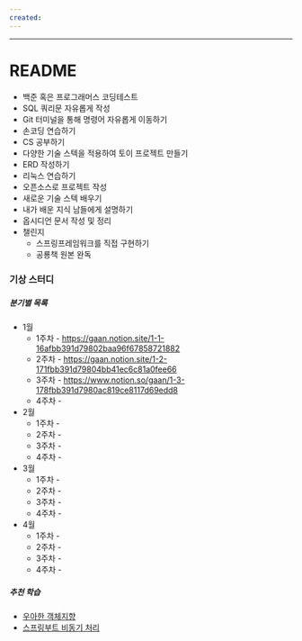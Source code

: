 ```yaml
---
created:
---
```

---
# **README**
- 백준 혹은 프로그래머스 코딩테스트
- SQL 쿼리문 자유롭게 작성
- Git 터미널을 통해 명령어 자유롭게 이동하기
- 손코딩 연습하기
- CS  공부하기
- 다양한 기술 스텍을 적용하여 토이 프로젝트 만들기
- ERD 작성하기
- 리눅스 연습하기
- 오픈소스로 프로젝트 작성
- 새로운 기술 스텍 배우기
- 내가 배운 지식 남들에게 설명하기
- 옵시디언 문서 작성 및 정리
- 챌린지
	- 스프링프레임워크를 직접 구현하기
	- 공룡책 원본 완독


### 기상 스터디

##### 분기별 목록

- 1월
	- 1주차 - https://gaan.notion.site/1-1-16afbb391d79802baa96f67858721882
	- 2주차 - https://gaan.notion.site/1-2-171fbb391d79804bb41ec6c81a0fee66
	- 3주차 - https://www.notion.so/gaan/1-3-178fbb391d7980ac819ce8117d69edd8
	- 4주차 - 
- 2월
	- 1주차 - 
	- 2주차 - 
	- 3주차 - 
	- 4주차 - 
- 3월
	- 1주차 - 
	- 2주차 - 
	- 3주차 - 
	- 4주차 - 
- 4월
	- 1주차 - 
	- 2주차 - 
	- 3주차 - 
	- 4주차 - 


##### 추천 학습

- [우아한 객체지향](https://velog.io/@codemcd/%EC%9A%B0%EC%95%84%ED%95%9C%ED%85%8C%ED%81%AC%EC%84%B8%EB%AF%B8%EB%82%98-%EC%9A%B0%EC%95%84%ED%95%9C%EA%B0%9D%EC%B2%B4%EC%A7%80%ED%96%A5-%EC%9D%98%EC%A1%B4%EC%84%B1%EC%9D%84-%EC%9D%B4%EC%9A%A9%ED%95%B4-%EC%84%A4%EA%B3%84-%EC%A7%84%ED%99%94%EC%8B%9C%ED%82%A4%EA%B8%B0-By-%EC%9A%B0%EC%95%84%ED%95%9C%ED%98%95%EC%A0%9C%EB%93%A4-%EA%B0%9C%EB%B0%9C%EC%8B%A4%EC%9E%A5-%EC%A1%B0%EC%98%81%ED%98%B8%EB%8B%98-vkk5brh7by)
- [스프링부트 비동기 처리](https://velog.io/@harukaseasons/Spring-Boot-Async1)

